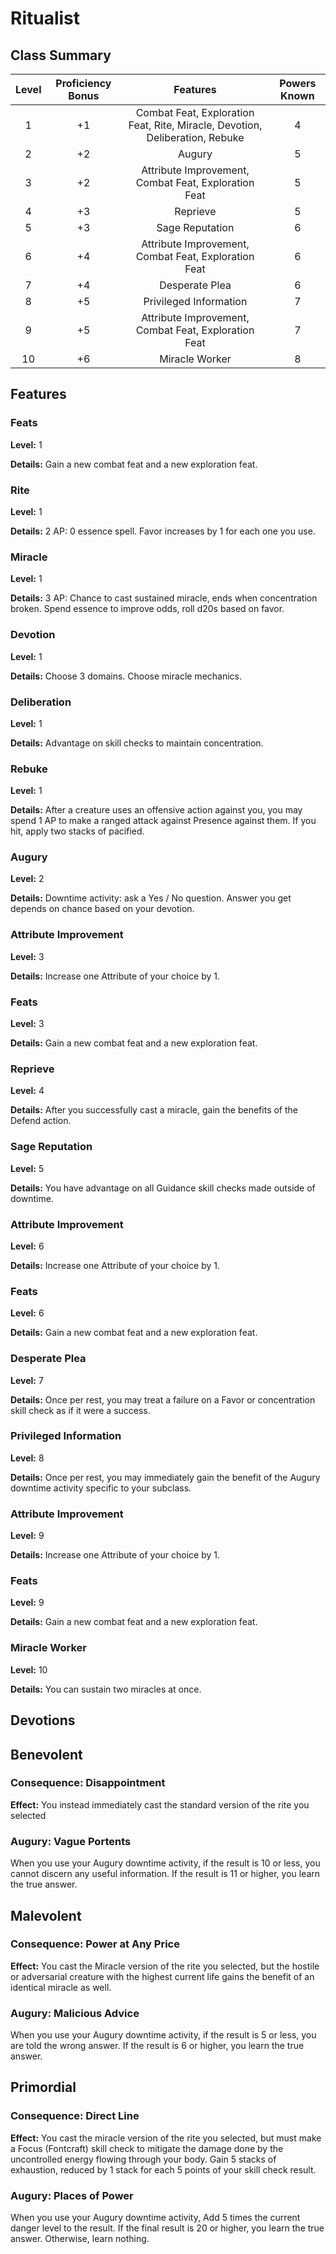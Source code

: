 # Ritualist

## Class Summary

| Level | Proficiency Bonus |                                   Features                                   | Powers Known |
| :---: | :---------------: | :--------------------------------------------------------------------------: | :----------: |
|   1   |        +1         | Combat Feat, Exploration Feat, Rite, Miracle, Devotion, Deliberation, Rebuke |      4       |
|   2   |        +2         |                                    Augury                                    |      5       |
|   3   |        +2         |             Attribute Improvement, Combat Feat, Exploration Feat             |      5       |
|   4   |        +3         |                                   Reprieve                                   |      5       |
|   5   |        +3         |                               Sage Reputation                                |      6       |
|   6   |        +4         |             Attribute Improvement, Combat Feat, Exploration Feat             |      6       |
|   7   |        +4         |                                Desperate Plea                                |      6       |
|   8   |        +5         |                            Privileged Information                            |      7       |
|   9   |        +5         |             Attribute Improvement, Combat Feat, Exploration Feat             |      7       |
|  10   |        +6         |                                Miracle Worker                                |      8       |

## Features

### Feats

**Level:** 1

**Details:** Gain a new combat feat and a new exploration feat.

### Rite

**Level:** 1

**Details:** 2 AP: 0 essence spell. Favor increases by 1 for each one you use.

### Miracle

**Level:** 1

**Details:** 3 AP: Chance to cast sustained miracle, ends when concentration broken. Spend essence to improve odds, roll d20s based on favor.

### Devotion

**Level:** 1

**Details:** Choose 3 domains. Choose miracle mechanics.

### Deliberation

**Level:** 1

**Details:** Advantage on skill checks to maintain concentration.

### Rebuke

**Level:** 1

**Details:** After a creature uses an offensive action against you, you may spend 1 AP to make a ranged attack against Presence against them. If you hit, apply two stacks of pacified.

### Augury

**Level:** 2

**Details:** Downtime activity: ask a Yes / No question. Answer you get depends on chance based on your devotion.

### Attribute Improvement

**Level:** 3

**Details:** Increase one Attribute of your choice by 1.

### Feats

**Level:** 3

**Details:** Gain a new combat feat and a new exploration feat.

### Reprieve

**Level:** 4

**Details:** After you successfully cast a miracle, gain the benefits of the Defend action.

### Sage Reputation

**Level:** 5

**Details:** You have advantage on all Guidance skill checks made outside of downtime.

### Attribute Improvement

**Level:** 6

**Details:** Increase one Attribute of your choice by 1.

### Feats

**Level:** 6

**Details:** Gain a new combat feat and a new exploration feat.

### Desperate Plea

**Level:** 7

**Details:** Once per rest, you may treat a failure on a Favor or concentration skill check as if it were a success.

### Privileged Information

**Level:** 8

**Details:** Once per rest, you may immediately gain the benefit of the Augury downtime activity specific to your subclass.

### Attribute Improvement

**Level:** 9

**Details:** Increase one Attribute of your choice by 1.

### Feats

**Level:** 9

**Details:** Gain a new combat feat and a new exploration feat.

### Miracle Worker

**Level:** 10

**Details:** You can sustain two miracles at once.

## Devotions

## Benevolent

### Consequence: Disappointment

**Effect:** You instead immediately cast the standard version of the rite you selected

### Augury: Vague Portents

When you use your Augury downtime activity, if the result is 10 or less, you cannot discern any useful information. If the result is 11 or higher, you learn the true answer.

## Malevolent

### Consequence: Power at Any Price

**Effect:** You cast the Miracle version of the rite you selected, but the hostile or adversarial creature with the highest current life gains the benefit of an identical miracle as well.

### Augury: Malicious Advice

When you use your Augury downtime activity, if the result is 5 or less, you are told the wrong answer. If the result is 6 or higher, you learn the true answer.

## Primordial

### Consequence: Direct Line

**Effect:** You cast the miracle version of the rite you selected, but must make a Focus (Fontcraft) skill check to mitigate the damage done by the uncontrolled energy flowing through your body. Gain 5 stacks of exhaustion, reduced by 1 stack for each 5 points of your skill check result.

### Augury: Places of Power

When you use your Augury downtime activity, Add 5 times the current danger level to the result. If the final result is 20 or higher, you learn the true answer. Otherwise, learn nothing.
